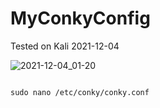 # MyConkyConfig

Tested on Kali 2021-12-04

![2021-12-04_01-20](https://user-images.githubusercontent.com/66146701/144705945-e5a07e24-9ed0-44c1-9e4b-2196b2b617b7.png)


```

sudo nano /etc/conky/conky.conf

```

